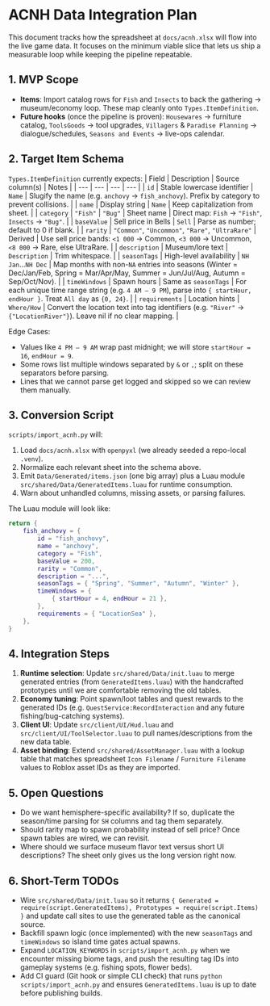 # ACNH Data Integration Plan

This document tracks how the spreadsheet at `docs/acnh.xlsx` will flow into the live game data. It focuses on the minimum viable slice that lets us ship a measurable loop while keeping the pipeline repeatable.

## 1. MVP Scope
- **Items**: Import catalog rows for `Fish` and `Insects` to back the gathering → museum/economy loop. These map cleanly onto `Types.ItemDefinition`.
- **Future hooks** (once the pipeline is proven): `Housewares` → furniture catalog, `ToolsGoods` → tool upgrades, `Villagers` & `Paradise Planning` → dialogue/schedules, `Seasons and Events` → live-ops calendar.

## 2. Target Item Schema
`Types.ItemDefinition` currently expects:
| Field | Description | Source column(s) | Notes |
| --- | --- | --- | --- |
| `id` | Stable lowercase identifier | `Name` | Slugify the name (e.g. `anchovy` → `fish_anchovy`). Prefix by category to prevent collisions. |
| `name` | Display string | `Name` | Keep capitalization from sheet. |
| `category` | `"Fish"` \| `"Bug"` | Sheet name | Direct map: `Fish` → `"Fish"`, `Insects` → `"Bug"`. |
| `baseValue` | Sell price in Bells | `Sell` | Parse as number; default to 0 if blank. |
| `rarity` | `"Common"`, `"Uncommon"`, `"Rare"`, `"UltraRare"` | Derived | Use sell price bands: `<1 000` → Common, `<3 000` → Uncommon, `<8 000` → Rare, else UltraRare. |
| `description` | Museum/lore text | `Description` | Trim whitespace. |
| `seasonTags` | High-level availability | `NH Jan`…`NH Dec` | Map months with non-`NA` entries into seasons (Winter = Dec/Jan/Feb, Spring = Mar/Apr/May, Summer = Jun/Jul/Aug, Autumn = Sep/Oct/Nov). |
| `timeWindows` | Spawn hours | Same as `seasonTags` | For each unique time range string (e.g. `4 AM – 9 PM`), parse into `{ startHour, endHour }`. Treat `All day` as `{0, 24}`. |
| `requirements` | Location hints | `Where/How` | Convert the location text into tag identifiers (e.g. `"River"` → `{"LocationRiver"}`). Leave nil if no clear mapping. |

Edge Cases:
- Values like `4 PM – 9 AM` wrap past midnight; we will store `startHour = 16`, `endHour = 9`.
- Some rows list multiple windows separated by `&` or `,`; split on these separators before parsing.
- Lines that we cannot parse get logged and skipped so we can review them manually.

## 3. Conversion Script
`scripts/import_acnh.py` will:
1. Load `docs/acnh.xlsx` with `openpyxl` (we already seeded a repo-local `.venv`).
2. Normalize each relevant sheet into the schema above.
3. Emit `Data/Generated/items.json` (one big array) plus a Luau module `src/shared/Data/GeneratedItems.luau` for runtime consumption.
4. Warn about unhandled columns, missing assets, or parsing failures.

The Luau module will look like:
```lua
return {
    fish_anchovy = {
        id = "fish_anchovy",
        name = "anchovy",
        category = "Fish",
        baseValue = 200,
        rarity = "Common",
        description = "...",
        seasonTags = { "Spring", "Summer", "Autumn", "Winter" },
        timeWindows = {
            { startHour = 4, endHour = 21 },
        },
        requirements = { "LocationSea" },
    },
}
```

## 4. Integration Steps
1. **Runtime selection**: Update `src/shared/Data/init.luau` to merge generated entries (from `GeneratedItems.luau`) with the handcrafted prototypes until we are comfortable removing the old tables.
2. **Economy tuning**: Point spawn/loot tables and quest rewards to the generated IDs (e.g. `QuestService:RecordInteraction` and any future fishing/bug-catching systems).
3. **Client UI**: Update `src/client/UI/Hud.luau` and `src/client/UI/ToolSelector.luau` to pull names/descriptions from the new data table.
4. **Asset binding**: Extend `src/shared/AssetManager.luau` with a lookup table that matches spreadsheet `Icon Filename` / `Furniture Filename` values to Roblox asset IDs as they are imported.

## 5. Open Questions
- Do we want hemisphere-specific availability? If so, duplicate the season/time parsing for `SH` columns and tag them separately.
- Should rarity map to spawn probability instead of sell price? Once spawn tables are wired, we can revisit.
- Where should we surface museum flavor text versus short UI descriptions? The sheet only gives us the long version right now.

## 6. Short-Term TODOs
- Wire `src/shared/Data/init.luau` so it returns `{ Generated = require(script.GeneratedItems), Prototypes = require(script.Items) }` and update call sites to use the generated table as the canonical source.
- Backfill spawn logic (once implemented) with the new `seasonTags` and `timeWindows` so island time gates actual spawns.
- Expand `LOCATION_KEYWORDS` in `scripts/import_acnh.py` when we encounter missing biome tags, and push the resulting tag IDs into gameplay systems (e.g. fishing spots, flower beds).
- Add CI guard (Git hook or simple CLI check) that runs `python scripts/import_acnh.py` and ensures `GeneratedItems.luau` is up to date before publishing builds.
